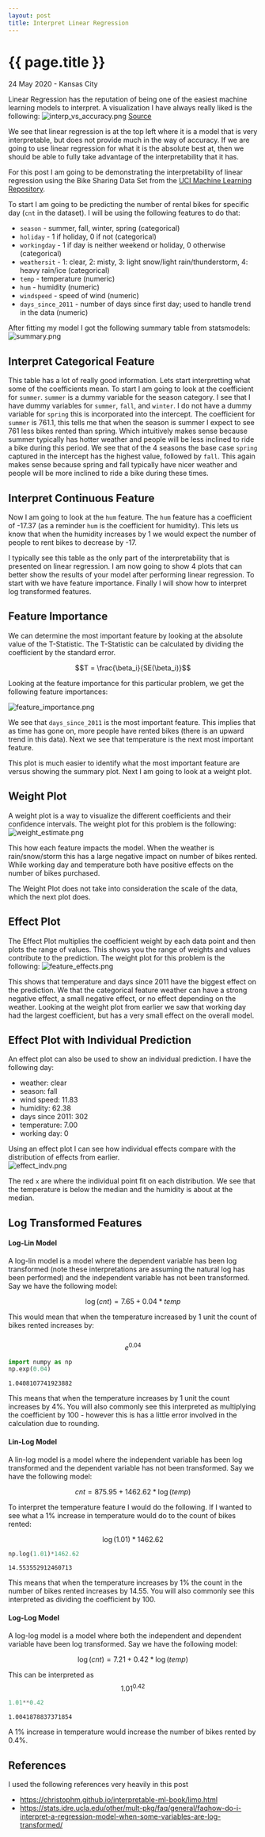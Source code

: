 ```yaml
---
layout: post
title: Interpret Linear Regression
---
```


{{ page.title }}
================

<p class="meta">24 May 2020 - Kansas City</p> 

Linear Regression has the reputation of being one of the easiest machine learning models to interpret.  A visualization I have always really liked is the following: 
![interp_vs_accuracy.png](https://raw.githubusercontent.com/sik-flow/sik-flow.github.io/master/_posts/Images/linear_regression_interp/feature_importance.png)
[Source](https://www.researchgate.net/figure/nterpretability-accuracy-tradeoff-in-classification-algorithms-of-machine-learning_fig2_332409898)

We see that linear regression is at the top left where it is a model that is very interpretable, but does not provide much in the way of accuracy.  If we are going to use linear regression for what it is the absolute best at, then we should be able to fully take advantage of the interpretability that it has.  

For this post I am going to be demonstrating the interpretability of linear regression using the Bike Sharing Data Set from the [UCI Machine Learning Repository](http://archive.ics.uci.edu/ml/datasets/Bike+Sharing+Dataset). 

To start I am going to be predicting the number of rental bikes for specific day (`cnt` in the dataset).  I will be using the following features to do that: 
- `season` - summer, fall, winter, spring (categorical)
- `holiday` - 1 if holiday, 0 if not (categorical)
- `workingday` - 1 if day is neither weekend or holiday, 0 otherwise (categorical)
- `weathersit` - 1: clear, 2: misty, 3: light snow/light rain/thunderstorm, 4: heavy rain/ice (categorical)
- `temp` - temperature (numeric)
- `hum` - humidity (numeric)
- `windspeed` - speed of wind (numeric)
- `days_since_2011` - number of days since first day; used to handle trend in the data (numeric)

After fitting my model I got the following summary table from statsmodels: 
![summary.png](https://raw.githubusercontent.com/sik-flow/sik-flow.github.io/master/_posts/Images/linear_regression_interp/summary.png)

## Interpret Categorical Feature

This table has a lot of really good information.  Lets start interpretting what some of the coefficients mean.  To start I am going to look at the coefficient for `summer`.  `summer` is a dummy variable for the season category.  I see that I have dummy variables for `summer`, `fall`, and `winter`.  I do not have a dummy variable for `spring` this is incorporated into the intercept.  The coefficient for `summer` is 761.1, this tells me that when the season is summer I expect to see 761 less bikes rented than spring.  Which intuitively makes sense because summer typically has hotter weather and people will be less inclined to ride a bike during this period.  We see that of the 4 seasons the base case `spring` captured in the intercept has the highest value, followed by `fall`.  This again makes sense because spring and fall typically have nicer weather and people will be more inclined to ride a bike during these times. 

## Interpret Continuous Feature

Now I am going to look at the `hum` feature.  The `hum` feature has a coefficient of -17.37 (as a reminder `hum` is the coefficient for humidity).  This lets us know that when the humidity increases by 1 we would expect the number of people to rent bikes to decrease by -17.  

I typically see this table as the only part of the interpretability that is presented on linear regression.  I am now going to show 4 plots that can better show the results of your model after performing linear regression.  To start with we have feature importance.  Finally I will show how to interpret log transformed features. 

## Feature Importance 

We can determine the most important feature by looking at the absolute value of the T-Statistic.  The T-Statistic can be calculated by dividing the coefficient by the standard error. 

$$T = \frac{\beta_i}{SE(\beta_i)}$$

Looking at the feature importance for this particular problem, we get the following feature importances:

![feature_importance.png](https://raw.githubusercontent.com/sik-flow/sik-flow.github.io/master/_posts/Images/linear_regression_interp/feature_importance.png)

We see that `days_since_2011` is the most important feature.  This implies that as time has gone on, more people have rented bikes (there is an upward trend in this data).  Next we see that temperature is the next most important feature.  

This plot is much easier to identify what the most important feature are versus showing the summary plot.  Next I am going to look at a weight plot. 

## Weight Plot 

A weight plot is a way to visualize the different coefficients and their confidence intervals.  The weight plot for this problem is the following: 
![weight_estimate.png](https://raw.githubusercontent.com/sik-flow/sik-flow.github.io/master/_posts/Images/linear_regression_interp/weight_estimate.png)

This how each feature impacts the model.  When the weather is rain/snow/storm this has a large negative impact on number of bikes rented.  While working day and temperature both have positive effects on the number of bikes purchased.  

The Weight Plot does not take into consideration the scale of the data, which the next plot does. 

## Effect Plot 

The Effect Plot multiplies the coefficient weight by each data point and then plots the range of values.  This shows you the range of weights and values contribute to the prediction.  The weight plot for this problem is the following: 
![feature_effects.png](https://raw.githubusercontent.com/sik-flow/sik-flow.github.io/master/_posts/Images/linear_regression_interp/feature_effects.png)

This shows that temperature and days since 2011 have the biggest effect on the prediction.  We that the categorical feature weather can have a strong negative effect, a small negative effect, or no effect depending on the weather.  Looking at the weight plot from earlier we saw that working day had the largest coefficient, but has a very small effect on the overall model.  

## Effect Plot with Individual Prediction 

An effect plot can also be used to show an individual prediction.  I have the following day: 
- weather: clear
- season: fall
- wind speed: 11.83
- humidity: 62.38
- days since 2011: 302
- temperature: 7.00
- working day: 0

Using an effect plot I can see how individual effects compare with the distribution of effects from earlier.  
![effect_indv.png](https://raw.githubusercontent.com/sik-flow/sik-flow.github.io/master/_posts/Images/linear_regression_interp/effect_indvs.png)

The red `x` are where the individual point fit on each distribution.  We see that the temperature is below the median and the humidity is about at the median.

## Log Transformed Features 

#### Log-Lin Model

A log-lin model is a model where the dependent variable has been log transformed (note these interpretations are assuming the natural log has been performed) and the independent variable has not been transformed.  Say we have the following model:

$$\log(cnt) = 7.65 + 0.04*temp$$

This would mean that when the temperature increased by 1 unit the count of bikes rented increases by:<br><br>
$$e^{0.04}$$


```python
import numpy as np
np.exp(0.04)
```




    1.0408107741923882



This means that when the temperature increases by 1 unit the count increases by 4%.  You will also commonly see this interpreted as multiplying the coefficient by 100 - however this is has a little error involved in the calculation due to rounding. 

#### Lin-Log Model

A lin-log model is a model where the independent variable has been log transformed and the dependent variable has not been transformed.  Say we have the following model:

$$cnt = 875.95 + 1462.62*\log(temp)$$

To interpret the temperature feature I would do the following.  If I wanted to see what a 1% increase in temperature would do to the count of bikes rented:

$$\log(1.01)*1462.62$$ 


```python
np.log(1.01)*1462.62
```




    14.553552912460713



This means that when the temperature increases by 1% the count in the number of bikes rented increases by 14.55.  You will also commonly see this interpreted as dividing the coefficient by 100.   

#### Log-Log Model 

A log-log model is a model where both the independent and dependent variable have been log transformed.  Say we have the following model: 

$$\log(cnt) = 7.21 + 0.42*\log(temp)$$

This can be interpreted as 
$$1.01^{0.42}$$


```python
1.01**0.42
```




    1.0041878837371854



A 1% increase in temperature would increase the number of bikes rented by 0.4%.  

## References

I used the following references very heavily in this post
- https://christophm.github.io/interpretable-ml-book/limo.html
- https://stats.idre.ucla.edu/other/mult-pkg/faq/general/faqhow-do-i-interpret-a-regression-model-when-some-variables-are-log-transformed/
